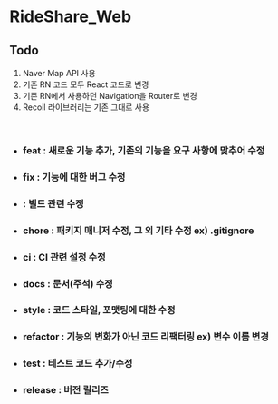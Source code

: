 <h1>RideShare_Web</h1>

<h2>Todo</h2>

1. Naver Map API 사용<br>
2. 기존 RN 코드 모두 React 코드로 변경<br>
3. 기존 RN에서 사용하던 Navigation을 Router로 변경<br>
4. Recoil 라이브러리는 기존 그대로 사용

<br>

-   <h3>feat : 새로운 기능 추가, 기존의 기능을 요구 사항에 맞추어 수정</h3>
-   <h3>fix : 기능에 대한 버그 수정</h3>
-   <h3> : 빌드 관련 수정</h3>
-   <h3>chore : 패키지 매니저 수정, 그 외 기타 수정 ex) .gitignore</h3>
-   <h3>ci : CI 관련 설정 수정</h3>
-   <h3>docs : 문서(주석) 수정</h3>
-   <h3>style : 코드 스타일, 포맷팅에 대한 수정</h3>
-   <h3>refactor : 기능의 변화가 아닌 코드 리팩터링 ex) 변수 이름 변경</h3>
-   <h3>test : 테스트 코드 추가/수정</h3>
-   <h3>release : 버전 릴리즈</h3>
